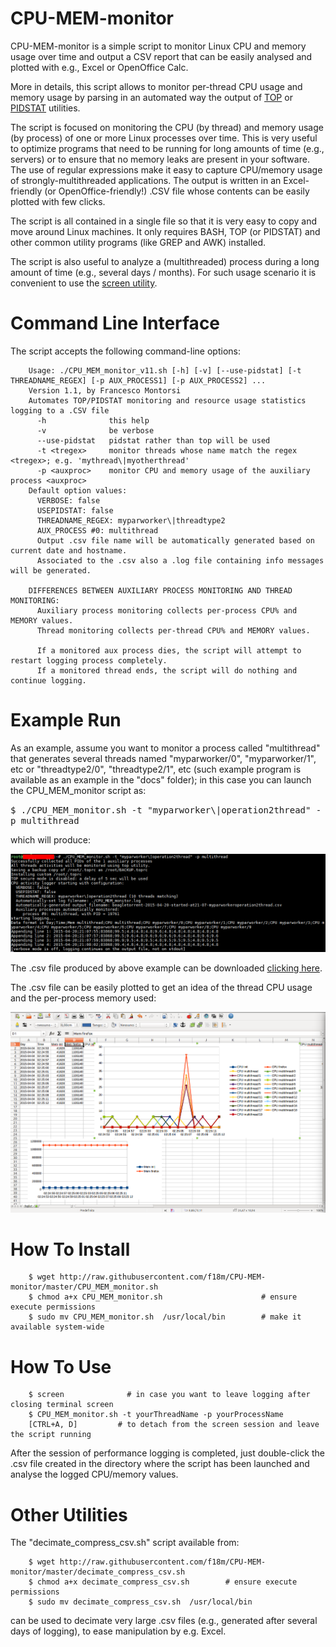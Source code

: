 # CPU-MEM-monitor
CPU-MEM-monitor is a simple script to monitor Linux CPU and memory usage over time and output a CSV report 
that can be easily analysed and plotted with e.g., Excel or OpenOffice Calc.

More in details, this script allows to monitor per-thread CPU usage and memory usage by parsing 
in an automated way the output of <a href="http://linux.die.net/man/1/top">TOP</a> or 
<a href="http://sebastien.godard.pagesperso-orange.fr/index.html">PIDSTAT</a> utilities.

The script is focused on monitoring the CPU (by thread) and memory usage (by process) of one or more Linux
processes over time. This is very useful to optimize programs that need to be running for long amounts of
time (e.g., servers) or to ensure that no memory leaks are present in your software.
The use of regular expressions make it easy to capture CPU/memory usage of strongly-multithreaded applications.
The output is written in an Excel-friendly (or OpenOffice-friendly!) .CSV file whose contents can be easily 
plotted with few clicks.

The script is all contained in a single file so that it is very easy to copy and move around Linux machines.
It only requires BASH, TOP (or PIDSTAT) and other common utility programs (like GREP and AWK) installed.

The script is also useful to analyze a (multithreaded) process during a long amount of time (e.g., several days / months).
For such usage scenario it is convenient to use the <a href="https://www.linode.com/docs/networking/ssh/using-gnu-screen-to-manage-persistent-terminal-sessions">screen utility</a>.


# Command Line Interface

The script accepts the following command-line options:

```
    Usage: ./CPU_MEM_monitor_v11.sh [-h] [-v] [--use-pidstat] [-t THREADNAME_REGEX] [-p AUX_PROCESS1] [-p AUX_PROCESS2] ...
    Version 1.1, by Francesco Montorsi
    Automates TOP/PIDSTAT monitoring and resource usage statistics logging to a .CSV file
      -h              this help
      -v              be verbose
      --use-pidstat   pidstat rather than top will be used
      -t <tregex>     monitor threads whose name match the regex <tregex>; e.g. 'mythread\|myotherthread'
      -p <auxproc>    monitor CPU and memory usage of the auxiliary process <auxproc>
    Default option values:
      VERBOSE: false
      USEPIDSTAT: false
      THREADNAME_REGEX: myparworker\|threadtype2
      AUX_PROCESS #0: multithread
      Output .csv file name will be automatically generated based on current date and hostname.
      Associated to the .csv also a .log file containing info messages will be generated.

    DIFFERENCES BETWEEN AUXILIARY PROCESS MONITORING AND THREAD MONITORING:
      Auxiliary process monitoring collects per-process CPU% and MEMORY values.
      Thread monitoring collects per-thread CPU% and MEMORY values.

      If a monitored aux process dies, the script will attempt to restart logging process completely.
      If a monitored thread ends, the script will do nothing and continue logging.
```



# Example Run

As an example, assume you want to monitor a process called "multithread" that generates several threads
named "myparworker/0", "myparworker/1", etc or "threadtype2/0", "threadtype2/1", etc
(such example program is available as an example in the "docs" folder); 
in this case you can launch the CPU_MEM_monitor script as:

<tt>
    $ ./CPU_MEM_monitor.sh -t "myparworker\|operation2thread" -p multithread
</tt>

which will produce:

<img src="docs/script_screenshot.png" />

The .csv file produced by above example can be downloaded
<a href="docs/ubuntu-multithread-2015-04-04-started-at02-28.csv">clicking here</a>.

The .csv file can be easily plotted to get an idea of the thread CPU usage and the per-process memory used:

<img src="docs/openoffice_calc_screenshot.png" />



# How To Install

```
    $ wget http://raw.githubusercontent.com/f18m/CPU-MEM-monitor/master/CPU_MEM_monitor.sh
    $ chmod a+x CPU_MEM_monitor.sh                      # ensure execute permissions
    $ sudo mv CPU_MEM_monitor.sh  /usr/local/bin        # make it available system-wide
```

# How To Use

```
    $ screen              # in case you want to leave logging after closing terminal screen
    $ CPU_MEM_monitor.sh -t yourThreadName -p yourProcessName
    [CTRL+A, D]         # to detach from the screen session and leave the script running
```

After the session of performance logging is completed, just double-click the .csv file created in
the directory where the script has been launched and analyse the logged CPU/memory values.


# Other Utilities

The "decimate_compress_csv.sh" script available from:

```
    $ wget http://raw.githubusercontent.com/f18m/CPU-MEM-monitor/master/decimate_compress_csv.sh
    $ chmod a+x decimate_compress_csv.sh        # ensure execute permissions
    $ sudo mv decimate_compress_csv.sh  /usr/local/bin
```

can be used to decimate very large .csv files (e.g., generated after several days of logging),
to ease manipulation by e.g. Excel.

